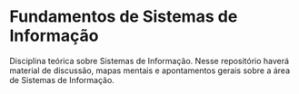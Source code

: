# Fundamentos de Sistemas de Informação

Disciplina teórica sobre Sistemas de Informação. Nesse repositório haverá material de discussão, mapas mentais e apontamentos gerais sobre a área de Sistemas de Informação.
